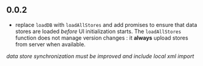 ## 0.0.2
- replace `loadDB` with `loadAllStores` and add promises to ensure that data stores
are loaded *before* UI initialization starts. The `loadAllStores` function does not
manage version changes : it **always** upload stores from server when available.

*data store synchronization must be improved and include local xml import*
